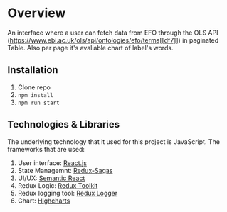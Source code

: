 # Overview

An interface where a user can fetch data from EFO through the OLS API (https://www.ebi.ac.uk/ols/api/ontologies/efo/terms[[df7]]) in paginated Table.
Also per page it's avaliable chart of label's words.

## Installation
1. Clone repo
2. ``` npm install  ```
3. ```npm run start ```

## Technologies & Libraries

The underlying technology that it used for this project is JavaScript. The frameworks that are used:

1. User interface: [React.js][df1]
2. State Managemnt: [Redux-Sagas][df2]
3. UI/UX: [Semantic React][df3]
4. Redux Logic: [Redux Toolkit][df4]
5. Redux logging tool: [Redux Logger][df5]
6. Chart: [Highcharts][df6]









[df1]: <https://reactjs.org/>
[df2]: <https://redux-saga.js.org/>
[df3]: <https://react.semantic-ui.com/>
[df4]: <https://redux-toolkit.js.org/>
[df5]: <https://github.com/LogRocket/redux-logger#readme>
[df6]: <https://www.highcharts.com/demo/bar-basic>
[df7]: <https://www.ebi.ac.uk/ols/api/ontologies/efo/terms>


